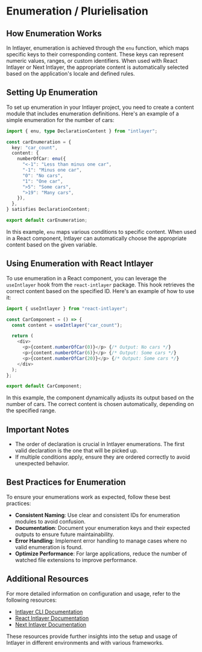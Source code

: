 # Enumeration / Plurielisation

## How Enumeration Works

In Intlayer, enumeration is achieved through the `enu` function, which maps specific keys to their corresponding content. These keys can represent numeric values, ranges, or custom identifiers. When used with React Intlayer or Next Intlayer, the appropriate content is automatically selected based on the application's locale and defined rules.

## Setting Up Enumeration

To set up enumeration in your Intlayer project, you need to create a content module that includes enumeration definitions. Here's an example of a simple enumeration for the number of cars:

```typescript
import { enu, type DeclarationContent } from "intlayer";

const carEnumeration = {
  key: "car_count",
  content: {
    numberOfCar: enu({
      "<-1": "Less than minus one car",
      "-1": "Minus one car",
      "0": "No cars",
      "1": "One car",
      ">5": "Some cars",
      ">19": "Many cars",
    }),
  },
} satisfies DeclarationContent;

export default carEnumeration;
```

In this example, `enu` maps various conditions to specific content. When used in a React component, Intlayer can automatically choose the appropriate content based on the given variable.

## Using Enumeration with React Intlayer

To use enumeration in a React component, you can leverage the `useIntlayer` hook from the `react-intlayer` package. This hook retrieves the correct content based on the specified ID. Here's an example of how to use it:

```javascript
import { useIntlayer } from "react-intlayer";

const CarComponent = () => {
  const content = useIntlayer("car_count");

  return (
    <div>
      <p>{content.numberOfCar(0)}</p> {/* Output: No cars */}
      <p>{content.numberOfCar(6)}</p> {/* Output: Some cars */}
      <p>{content.numberOfCar(20)}</p> {/* Output: Some cars */}
    </div>
  );
};

export default CarComponent;
```

In this example, the component dynamically adjusts its output based on the number of cars. The correct content is chosen automatically, depending on the specified range.

## Important Notes

- The order of declaration is crucial in Intlayer enumerations. The first valid declaration is the one that will be picked up.
- If multiple conditions apply, ensure they are ordered correctly to avoid unexpected behavior.

## Best Practices for Enumeration

To ensure your enumerations work as expected, follow these best practices:

- **Consistent Naming**: Use clear and consistent IDs for enumeration modules to avoid confusion.
- **Documentation**: Document your enumeration keys and their expected outputs to ensure future maintainability.
- **Error Handling**: Implement error handling to manage cases where no valid enumeration is found.
- **Optimize Performance**: For large applications, reduce the number of watched file extensions to improve performance.

## Additional Resources

For more detailed information on configuration and usage, refer to the following resources:

- [Intlayer CLI Documentation](https://github.com/intlayer-org/intlayer/blob/main/docs/docs/intlayer_cli_en.md)
- [React Intlayer Documentation](https://github.com/intlayer-org/intlayer/blob/main/docs/docs/intlayer_with_create_react_app_en.md)
- [Next Intlayer Documentation](https://github.com/intlayer-org/intlayer/blob/main/docs/docs/intlayer_with_nextjs_en.md)

These resources provide further insights into the setup and usage of Intlayer in different environments and with various frameworks.

